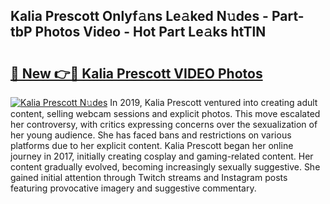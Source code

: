 ## Kalia Prescott Onlyf𝚊ns Le𝚊ked N𝚞des - Part-tbP Photos Video - Hot Part Le𝚊ks htTlN

# <h2><a href="http://ac25016.deff.icu/?id=Kalia+Prescott">🔗 New 👉🔴 Kalia Prescott VIDEO Photos</a></h2>

[![Kalia Prescott N𝚞des](https://i.imgur.com/rIISA9y.gif)](http://ac25016.deff.icu/?id=Kalia+Prescott)
In 2019, Kalia Prescott ventured into creating adult content, selling webcam sessions and explicit photos. This move escalated her controversy, with critics expressing concerns over the sexualization of her young audience. She has faced bans and restrictions on various platforms due to her explicit content. Kalia Prescott began her online journey in 2017, initially creating cosplay and gaming-related content. Her content gradually evolved, becoming increasingly sexually suggestive. She gained initial attention through Twitch streams and Instagram posts featuring provocative imagery and suggestive commentary.
